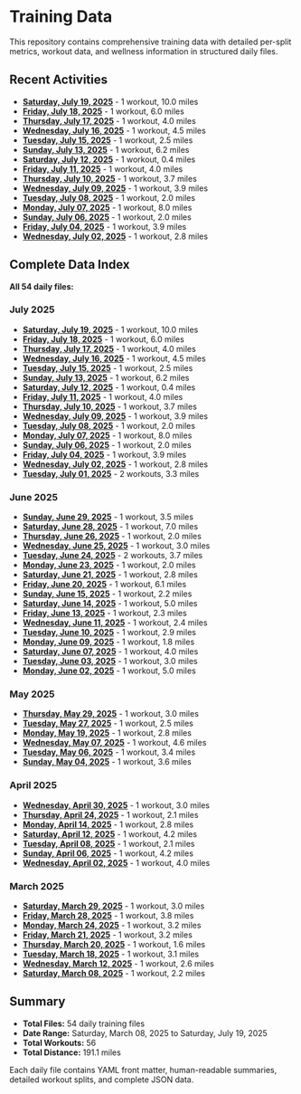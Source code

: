 # Training Data

This repository contains comprehensive training data with detailed per-split metrics, workout data, and wellness information in structured daily files.

## Recent Activities

- **[Saturday, July 19, 2025](data/2025/07/19.md)** - 1 workout, 10.0 miles
- **[Friday, July 18, 2025](data/2025/07/18.md)** - 1 workout, 6.0 miles
- **[Thursday, July 17, 2025](data/2025/07/17.md)** - 1 workout, 4.0 miles
- **[Wednesday, July 16, 2025](data/2025/07/16.md)** - 1 workout, 4.5 miles
- **[Tuesday, July 15, 2025](data/2025/07/15.md)** - 1 workout, 2.5 miles
- **[Sunday, July 13, 2025](data/2025/07/13.md)** - 1 workout, 6.2 miles
- **[Saturday, July 12, 2025](data/2025/07/12.md)** - 1 workout, 0.4 miles
- **[Friday, July 11, 2025](data/2025/07/11.md)** - 1 workout, 4.0 miles
- **[Thursday, July 10, 2025](data/2025/07/10.md)** - 1 workout, 3.7 miles
- **[Wednesday, July 09, 2025](data/2025/07/09.md)** - 1 workout, 3.9 miles
- **[Tuesday, July 08, 2025](data/2025/07/08.md)** - 1 workout, 2.0 miles
- **[Monday, July 07, 2025](data/2025/07/07.md)** - 1 workout, 8.0 miles
- **[Sunday, July 06, 2025](data/2025/07/06.md)** - 1 workout, 2.0 miles
- **[Friday, July 04, 2025](data/2025/07/04.md)** - 1 workout, 3.9 miles
- **[Wednesday, July 02, 2025](data/2025/07/02.md)** - 1 workout, 2.8 miles

## Complete Data Index

**All 54 daily files:** 

### July 2025

- **[Saturday, July 19, 2025](data/2025/07/19.md)** - 1 workout, 10.0 miles
- **[Friday, July 18, 2025](data/2025/07/18.md)** - 1 workout, 6.0 miles
- **[Thursday, July 17, 2025](data/2025/07/17.md)** - 1 workout, 4.0 miles
- **[Wednesday, July 16, 2025](data/2025/07/16.md)** - 1 workout, 4.5 miles
- **[Tuesday, July 15, 2025](data/2025/07/15.md)** - 1 workout, 2.5 miles
- **[Sunday, July 13, 2025](data/2025/07/13.md)** - 1 workout, 6.2 miles
- **[Saturday, July 12, 2025](data/2025/07/12.md)** - 1 workout, 0.4 miles
- **[Friday, July 11, 2025](data/2025/07/11.md)** - 1 workout, 4.0 miles
- **[Thursday, July 10, 2025](data/2025/07/10.md)** - 1 workout, 3.7 miles
- **[Wednesday, July 09, 2025](data/2025/07/09.md)** - 1 workout, 3.9 miles
- **[Tuesday, July 08, 2025](data/2025/07/08.md)** - 1 workout, 2.0 miles
- **[Monday, July 07, 2025](data/2025/07/07.md)** - 1 workout, 8.0 miles
- **[Sunday, July 06, 2025](data/2025/07/06.md)** - 1 workout, 2.0 miles
- **[Friday, July 04, 2025](data/2025/07/04.md)** - 1 workout, 3.9 miles
- **[Wednesday, July 02, 2025](data/2025/07/02.md)** - 1 workout, 2.8 miles
- **[Tuesday, July 01, 2025](data/2025/07/01.md)** - 2 workouts, 3.3 miles

### June 2025

- **[Sunday, June 29, 2025](data/2025/06/29.md)** - 1 workout, 3.5 miles
- **[Saturday, June 28, 2025](data/2025/06/28.md)** - 1 workout, 7.0 miles
- **[Thursday, June 26, 2025](data/2025/06/26.md)** - 1 workout, 2.0 miles
- **[Wednesday, June 25, 2025](data/2025/06/25.md)** - 1 workout, 3.0 miles
- **[Tuesday, June 24, 2025](data/2025/06/24.md)** - 2 workouts, 3.7 miles
- **[Monday, June 23, 2025](data/2025/06/23.md)** - 1 workout, 2.0 miles
- **[Saturday, June 21, 2025](data/2025/06/21.md)** - 1 workout, 2.8 miles
- **[Friday, June 20, 2025](data/2025/06/20.md)** - 1 workout, 6.1 miles
- **[Sunday, June 15, 2025](data/2025/06/15.md)** - 1 workout, 2.2 miles
- **[Saturday, June 14, 2025](data/2025/06/14.md)** - 1 workout, 5.0 miles
- **[Friday, June 13, 2025](data/2025/06/13.md)** - 1 workout, 2.3 miles
- **[Wednesday, June 11, 2025](data/2025/06/11.md)** - 1 workout, 2.4 miles
- **[Tuesday, June 10, 2025](data/2025/06/10.md)** - 1 workout, 2.9 miles
- **[Monday, June 09, 2025](data/2025/06/09.md)** - 1 workout, 1.8 miles
- **[Saturday, June 07, 2025](data/2025/06/07.md)** - 1 workout, 4.0 miles
- **[Tuesday, June 03, 2025](data/2025/06/03.md)** - 1 workout, 3.0 miles
- **[Monday, June 02, 2025](data/2025/06/02.md)** - 1 workout, 5.0 miles

### May 2025

- **[Thursday, May 29, 2025](data/2025/05/29.md)** - 1 workout, 3.0 miles
- **[Tuesday, May 27, 2025](data/2025/05/27.md)** - 1 workout, 2.5 miles
- **[Monday, May 19, 2025](data/2025/05/19.md)** - 1 workout, 2.8 miles
- **[Wednesday, May 07, 2025](data/2025/05/07.md)** - 1 workout, 4.6 miles
- **[Tuesday, May 06, 2025](data/2025/05/06.md)** - 1 workout, 3.4 miles
- **[Sunday, May 04, 2025](data/2025/05/04.md)** - 1 workout, 3.6 miles

### April 2025

- **[Wednesday, April 30, 2025](data/2025/04/30.md)** - 1 workout, 3.0 miles
- **[Thursday, April 24, 2025](data/2025/04/24.md)** - 1 workout, 2.1 miles
- **[Monday, April 14, 2025](data/2025/04/14.md)** - 1 workout, 2.8 miles
- **[Saturday, April 12, 2025](data/2025/04/12.md)** - 1 workout, 4.2 miles
- **[Tuesday, April 08, 2025](data/2025/04/08.md)** - 1 workout, 2.1 miles
- **[Sunday, April 06, 2025](data/2025/04/06.md)** - 1 workout, 4.2 miles
- **[Wednesday, April 02, 2025](data/2025/04/02.md)** - 1 workout, 4.0 miles

### March 2025

- **[Saturday, March 29, 2025](data/2025/03/29.md)** - 1 workout, 3.0 miles
- **[Friday, March 28, 2025](data/2025/03/28.md)** - 1 workout, 3.8 miles
- **[Monday, March 24, 2025](data/2025/03/24.md)** - 1 workout, 3.2 miles
- **[Friday, March 21, 2025](data/2025/03/21.md)** - 1 workout, 3.2 miles
- **[Thursday, March 20, 2025](data/2025/03/20.md)** - 1 workout, 1.6 miles
- **[Tuesday, March 18, 2025](data/2025/03/18.md)** - 1 workout, 3.1 miles
- **[Wednesday, March 12, 2025](data/2025/03/12.md)** - 1 workout, 2.6 miles
- **[Saturday, March 08, 2025](data/2025/03/08.md)** - 1 workout, 2.2 miles

## Summary

- **Total Files:** 54 daily training files
- **Date Range:** Saturday, March 08, 2025 to Saturday, July 19, 2025
- **Total Workouts:** 56
- **Total Distance:** 191.1 miles

Each daily file contains YAML front matter, human-readable summaries, detailed workout splits, and complete JSON data.
